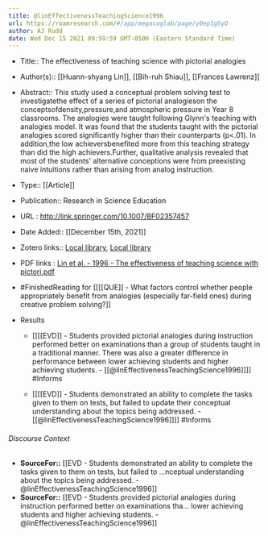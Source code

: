 ```yaml
---
title: @linEffectivenessTeachingScience1996
url: https://roamresearch.com/#/app/megacoglab/page/y0ep1gSyO
author: AJ Rudd
date: Wed Dec 15 2021 09:59:59 GMT-0500 (Eastern Standard Time)
---
```


- Title:: The effectiveness of teaching science with pictorial analogies
- Author(s):: [[Huann-shyang Lin]], [[Bih-ruh Shiau]], [[Frances Lawrenz]]
- Abstract:: This study used a conceptual problem solving test to investigatethe effect of a series of pictorial analogieson the conceptsofdensity,pressure,and atmospheric pressure in Year 8 classrooms. The analogies were taught following Glynn's teaching with analogies model. It was found that the students taught with the pictorial analogies scored significantly higher than their counterparts (p<.01). In addition,the low achieversbenefited more from this teaching strategy than did the high achievers.Further, qualitative analysis revealed that most of the students' alternative conceptions were from preexisting naive intuitions rather than arising from analog instruction.
- Type:: [[Article]]
- Publication:: Research in Science Education
- URL : http://link.springer.com/10.1007/BF02357457
- Date Added:: [[December 15th, 2021]]
- Zotero links:: [Local library](zotero://select/groups/2451508/items/3V4GL7C6), [Local library](https://www.zotero.org/groups/2451508/items/3V4GL7C6)
- PDF links : [Lin et al. - 1996 - The effectiveness of teaching science with pictori.pdf](zotero://open-pdf/groups/2451508/items/VU6HA5UC)
- #FinishedReading for [[[[QUE]] - What factors control whether people appropriately benefit from analogies (especially far-field ones) during creative problem solving?]]
- Results

    - [[[[EVD]] - Students provided pictorial analogies during instruction performed better on examinations than a group of students taught in a traditional manner. There was also a greater difference in performance between lower achieving students and higher achieving students. - [[@linEffectivenessTeachingScience1996]]]] #Informs

    - [[[[EVD]] - Students demonstrated an ability to complete the tasks given to them on tests, but failed to update their conceptual understanding about the topics being addressed. - [[@linEffectivenessTeachingScience1996]]]] #Informs

###### Discourse Context

- **SourceFor::** [[EVD - Students demonstrated an ability to complete the tasks given to them on tests, but failed to ...nceptual understanding about the topics being addressed. - @linEffectivenessTeachingScience1996]]
- **SourceFor::** [[EVD - Students provided pictorial analogies during instruction performed better on examinations tha... lower achieving students and higher achieving students. - @linEffectivenessTeachingScience1996]]
